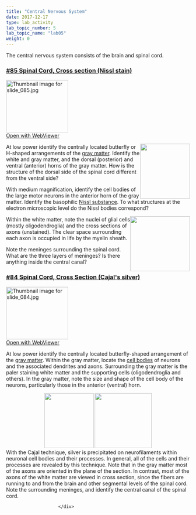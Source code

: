 ```yaml
---
title: "Central Nervous System"
date: 2017-12-17
type: lab_activity
lab_topic_number: 5
lab_topic_name: "lab05"
weight: 0
---
```

<div class="entrybody">
						<p>The central nervous system consists of the brain and spinal cord.</p>

<h3><u>#85 Spinal Cord, Cross section (Nissl stain)</u></h3>

<div class="thumbnail"> <a href="http://virtualslides.cumc.columbia.edu/85.svs/view.apml?" target="_blank"><img alt="Thumbnail image for slide_085.jpg" src="/assets/images/slide_085-thumb-170x143-1599.jpg" width="170" height="143" class="mt-image-left"></a><br><a href="http://virtualslides.cumc.columbia.edu/85.svs/view.apml?" target="_blank">Open with WebViewer</a> </div>

<p><img src="/assets/images/85%20spinal%20cord%20cross%20section%20nissl%20stain.jpg" style="width:136px; height:150px; float:right;">At low power identify the centrally located butterfly or H-shaped arrangements of the <u>gray matter</u>. Identify the white and gray matter, and the dorsal (posterior) and ventral (anterior) horns of the gray matter. How is the structure of the dorsal side of the spinal cord different from the ventral side?</p>

<p>With medium magnification, identify the cell bodies of the large motor neurons in the anterior horn of the gray matter.  Identify the basophilic <u>Nissl substance</u>.  To what structures at the electron microscopic level do the Nissl bodies correspond?</p>

<p><img src="/assets/images/85%20spinal%20cord%20corss%20section%20nissle%20stain%202.jpg" style="width:164px; height:150px; float:right;">Within the white matter, note the nuclei of glial cells (mostly oligodendroglia) and the cross sections of axons (unstained).  The clear space surrounding each axon is occupied in life by the myelin sheath.  </p>

<p>Note the meninges surrounding the spinal cord. What are the three layers of meninges?  Is there anything inside the central canal?</p>

<h3><u>#84 Spinal Cord, Cross Section (Cajal's silver)</u></h3>

<div class="thumbnail"> <a href="http://virtualslides.cumc.columbia.edu/84.svs/view.apml?" target="_blank"><img alt="Thumbnail image for slide_084.jpg" src="/assets/images/slide_084-thumb-170x143-1596.jpg" width="170" height="143" class="mt-image-left"></a><br><a href="http://virtualslides.cumc.columbia.edu/84.svs/view.apml?" target="_blank">Open with WebViewer</a> </div>

At low power identify the centrally located butterfly-shaped arrangement of the <u>gray matter</u>. Within the gray matter, locate the <u>cell bodies</u> of neurons and the associated dendrites and axons. Surrounding the gray matter is the paler staining white matter and the supporting cells (oligodendroglia and others). In the gray matter, note the size and shape of the cell body of the neurons, particularly those in the anterior (ventral) horn. <br>
<div style="text-align: center;">
<img src="/assets/images/84%20spinal%20cord%2C%20cross%20section%20cajals%20silver.jpg" style="width:135px; height:150px;">              <img src="/assets/images/84%20spinal%20cord%20cross%20section%20cajals%20silver.jpg" style="width:156px; height:150px;"></div>
With the Cajal technique, silver is precipitated on neurofilaments within neuronal cell bodies and their processes. In general, all of the cells and their processes are revealed by this technique. Note that in the gray matter most of the axons are oriented in the plane of the section. In contrast, most of the axons of the white matter are viewed in cross section, since the fibers are running to and from the brain and other segmental levels of the spinal cord. Note the surrounding meninges, and identify the central canal of the spinal cord. 
						
						
						</div>
